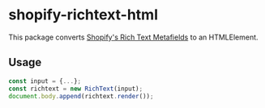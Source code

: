 # shopify-richtext-html
This package converts [Shopify's Rich Text Metafields](https://shopify.dev/docs/apps/custom-data/metafields/types#rich-text-formatting) to an HTMLElement.

## Usage
```js
const input = {...};
const richtext = new RichText(input);
document.body.append(richtext.render());
```

